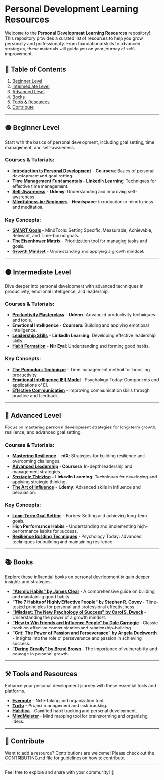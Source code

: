 # Personal Development Learning Resources

Welcome to the **Personal Development Learning Resources** repository! This repository provides a curated list of resources to help you grow personally and professionally. From foundational skills to advanced strategies, these materials will guide you on your journey of self-improvement.

## 📑 Table of Contents
1. [Beginner Level](#beginner-level)
2. [Intermediate Level](#intermediate-level)
3. [Advanced Level](#advanced-level)
4. [Books](#books)
5. [Tools & Resources](#tools-and-resources)
6. [Contribute](#contribute)

---

## 🟢 Beginner Level

Start with the basics of personal development, including goal setting, time management, and self-awareness.

### Courses & Tutorials:
- [**Introduction to Personal Development**](https://www.coursera.org/learn/personal-development) - **Coursera**: Basics of personal development and goal setting.
- [**Time Management Fundamentals**](https://www.linkedin.com/learning/time-management-foundations) - **LinkedIn Learning**: Techniques for effective time management.
- [**Self-Awareness**](https://www.udemy.com/course/self-awareness/) - **Udemy**: Understanding and improving self-awareness.
- [**Mindfulness for Beginners**](https://www.headspace.com/meditation/mindfulness) - **Headspace**: Introduction to mindfulness and meditation.

### Key Concepts:
- [**SMART Goals**](https://www.mindtools.com/pages/article/smart-goals.htm) - MindTools: Setting Specific, Measurable, Achievable, Relevant, and Time-bound goals.
- [**The Eisenhower Matrix**](https://www.eisenhower.me/eisenhower-matrix/) - Prioritization tool for managing tasks and goals.
- [**Growth Mindset**](https://www.mindsetworks.com/science/) - Understanding and applying a growth mindset.

---

## 🟠 Intermediate Level

Dive deeper into personal development with advanced techniques in productivity, emotional intelligence, and leadership.

### Courses & Tutorials:
- [**Productivity Masterclass**](https://www.udemy.com/course/productivity-masterclass/) - **Udemy**: Advanced productivity techniques and tools.
- [**Emotional Intelligence**](https://www.coursera.org/learn/emotional-intelligence) - **Coursera**: Building and applying emotional intelligence.
- [**Leadership Skills**](https://www.linkedin.com/learning/leadership-foundations) - **LinkedIn Learning**: Developing effective leadership skills.
- [**Habit Formation**](https://www.nirandfar.com/our-books/) - **Nir Eyal**: Understanding and forming good habits.

### Key Concepts:
- [**The Pomodoro Technique**](https://francescocirillo.com/pages/pomodoro-technique) - Time management method for boosting productivity.
- [**Emotional Intelligence (EI) Model**](https://www.psychologytoday.com/us/basics/emotional-intelligence) - Psychology Today: Components and applications of EI.
- [**Effective Communication**](https://www.toastmasters.org/find-a-club) - Improving communication skills through practice and feedback.

---

## 🔴 Advanced Level

Focus on mastering personal development strategies for long-term growth, resilience, and advanced goal setting.

### Courses & Tutorials:
- [**Mastering Resilience**](https://www.edx.org/course/mastering-resilience) - **edX**: Strategies for building resilience and overcoming challenges.
- [**Advanced Leadership**](https://www.coursera.org/specializations/leadership-management) - **Coursera**: In-depth leadership and management strategies.
- [**Strategic Thinking**](https://www.linkedin.com/learning/strategic-thinking) - **LinkedIn Learning**: Techniques for developing and applying strategic thinking.
- [**The Art of Influence**](https://www.udemy.com/course/the-art-of-influence/) - **Udemy**: Advanced skills in influence and persuasion.

### Key Concepts:
- [**Long-Term Goal Setting**](https://www.forbes.com/sites/forbeshumanresourcescouncil/2022/01/03/long-term-goal-setting-how-to-set-ambitious-goals-and-actually-achieve-them/) - Forbes: Setting and achieving long-term goals.
- [**High Performance Habits**](https://www.highperformancehabits.com/) - Understanding and implementing high-performance habits for success.
- [**Resilience Building Techniques**](https://www.psychologytoday.com/us/basics/resilience) - Psychology Today: Advanced techniques for building and maintaining resilience.

---

## 📚 Books

Explore these influential books on personal development to gain deeper insights and strategies.

- [**"Atomic Habits" by James Clear**](https://jamesclear.com/atomic-habits) - A comprehensive guide on building and maintaining good habits.
- [**"The 7 Habits of Highly Effective People" by Stephen R. Covey**](https://www.franklincovey.com/the-7-habits.html) - Time-tested principles for personal and professional effectiveness.
- [**"Mindset: The New Psychology of Success" by Carol S. Dweck**](https://www.mindsetworks.com/science/) - Understanding the power of a growth mindset.
- [**"How to Win Friends and Influence People" by Dale Carnegie**](https://www.dalecarnegie.com/en/resources/how-to-win-friends-and-influence-people) - Classic book on effective communication and relationship-building.
- [**"Grit: The Power of Passion and Perseverance" by Angela Duckworth**](https://www.angeladuckworth.com/grit-book) - Insights into the role of perseverance and passion in achieving success.
- [**"Daring Greatly" by Brené Brown**](https://brenebrown.com/books/daring-greatly/) - The importance of vulnerability and courage in personal growth.

---

## ⚒️ Tools and Resources

Enhance your personal development journey with these essential tools and platforms.

- [**Evernote**](https://evernote.com/) - Note-taking and organization tool.
- [**Trello**](https://trello.com/) - Project management and task tracking.
- [**Habitica**](https://habitica.com/) - Gamified habit tracking and personal development.
- [**MindMeister**](https://www.mindmeister.com/) - Mind mapping tool for brainstorming and organizing ideas.

---

## 🤝 Contribute

Want to add a resource? Contributions are welcome! Please check out the [CONTRIBUTING.md](./CONTRIBUTING.md) file for guidelines on how to contribute.

---

Feel free to explore and share with your community! 🚀
